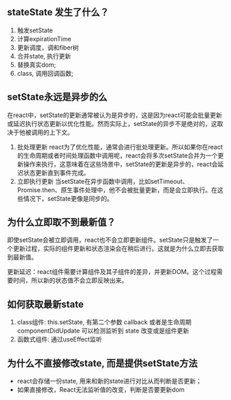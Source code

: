 ## stateState 发生了什么？

1. 触发setState
2. 计算expirationTime
3. 更新调度，调和fiber树
4. 合并state, 执行更新
6. 替换真实dom;
7. class, 调用回调函数;

## setState永远是异步的么


在react中，setState的更新通常被认为是异步的，这是因为react可能会批量更新或延迟执行状态更新以优化性能。然而实际上，setState的异步不是绝对的，这取决于他被调用的上下文。

1. 批处理更新
react为了优化性能，通常会进行批处理更新。所以如果你在react的生命周期或者时间处理函数中调用呢，react会将多次setState合并为一个更新操作来执行，这意味着在这些场景中，setState的更新是异步的，react会延迟状态更新直到事件完成。
2. 立即执行更新
当setState在异步函数中调用，比如setTimeout、Promise.then、原生事件处理中，他不会被批量更新，而是会立即执行。在这些情况下，setState更像是同步的。


## 为什么立即取不到最新值？

即使setState会被立即调用，react也不会立即更新组件。setState只是触发了一个更新过程，实际的组件更新和状态渲染会在稍后进行。这就是为什么立即去获取到最新值。

更新延迟：react组件需要计算组件及其子组件的差异，并更新DOM。这个过程需要时间，所以新的状态值不会立即反映出来。


## 如何获取最新state

1. class组件: this.setState, 有第二个参数 callback 或者是生命周期componentDidUpdate 可以检测监听到 state 改变或是组件更新
2. 函数式组件: 通过useEffect监听


## 为什么不直接修改state,  而是提供setState方法

- react会存储一份state, 用来和新的state进行对比从而判断是否更新；
- 如果直接修改，React无法监听值的改变，判断是否要更新dom